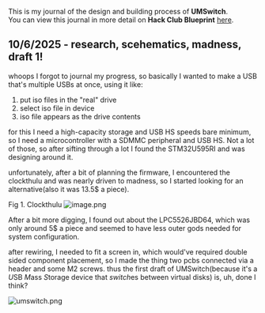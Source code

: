 <!--
  ===================    !!READ THIS NOTICE!!   ====================
  DO NOT edit this file manually. Your changes WILL BE OVERWRITTEN!
  This journal is auto generated and updated by Hack Club Blueprint.
  To edit this file, please edit your journal entries on Blueprint.
  ==================================================================
-->

This is my journal of the design and building process of **UMSwitch**.  
You can view this journal in more detail on **Hack Club Blueprint** [here](https://blueprint.hackclub.com/projects/190).


## 10/6/2025 - research, scehematics, madness, draft 1!  

whoops I forgot to journal my progress, so basically I wanted to make a USB that's multiple USBs at once, using it like:
1. put iso files in the "real" drive
2. select iso file in device
3. iso file appears as the drive contents

for this I need a high-capacity storage and USB HS speeds bare minimum, so I need a microcontroller with a SDMMC peripheral and USB HS. Not a lot of those, so after sifting through a lot I found the STM32U595RI and was designing around it.

unfortunately, after a bit of planning the firmware, I encountered the clockthulu and was nearly driven to madness, so I started looking for an alternative(also it was 13.5$ a piece).

Fig 1. Clockthulu
![image.png](https://blueprint.hackclub.com/user-attachments/blobs/redirect/eyJfcmFpbHMiOnsiZGF0YSI6NzY2LCJwdXIiOiJibG9iX2lkIn19--9442b911b4779a9268d0902bd27385fe3a7c4d98/image.png)

After a bit more digging, I found out about the LPC5526JBD64, which was only around 5$ a piece and seemed to have less outer gods needed for system configuration.

after rewiring, I needed to fit a screen in, which would've required double sided component placement, so I made the thing two pcbs connected via a header and some M2 screws. thus the first draft of UMSwitch(because it's a *U*SB *M*ass *S*torage device that *switch*es between virtual disks) is, uh, done I think?

![umswitch.png](https://blueprint.hackclub.com/user-attachments/blobs/redirect/eyJfcmFpbHMiOnsiZGF0YSI6NzY0LCJwdXIiOiJibG9iX2lkIn19--7d8a893fb69a4fd19978543b2a44379959b22c84/umswitch.png)
  


